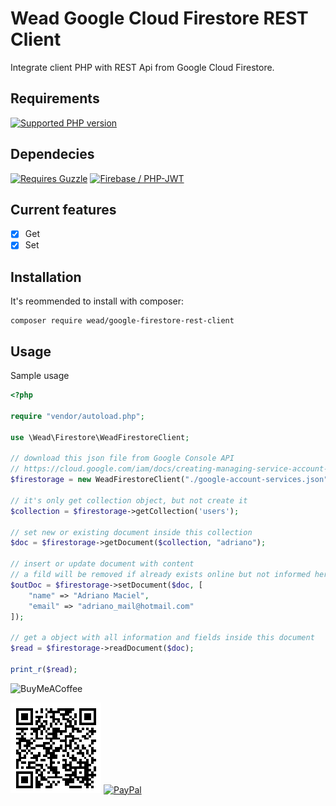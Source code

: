 # Wead Google Cloud Firestore REST Client

Integrate client PHP with REST Api from Google Cloud Firestore.

## Requirements
[![Supported PHP version](https://img.shields.io/badge/php-%5E5.6-blue.svg)]()


## Dependecies
[![Requires Guzzle](https://img.shields.io/badge/Guzzle-~6.0-lightgrey.svg)]()
[![Firebase / PHP-JWT](https://img.shields.io/badge/Firebase%20%2F%20PHP--JWT-5.0-red.svg)]()

## Current features

- [x] Get
- [x] Set

## Installation

It's reommended to install with composer:

    composer require wead/google-firestore-rest-client

## Usage

Sample usage

```php
<?php

require "vendor/autoload.php";

use \Wead\Firestore\WeadFirestoreClient;

// download this json file from Google Console API
// https://cloud.google.com/iam/docs/creating-managing-service-account-keys
$firestorage = new WeadFirestoreClient("./google-account-services.json");

// it's only get collection object, but not create it
$collection = $firestorage->getCollection('users');

// set new or existing document inside this collection
$doc = $firestorage->getDocument($collection, "adriano");

// insert or update document with content
// a fild will be removed if already exists online but not informed here
$outDoc = $firestorage->setDocument($doc, [
    "name" => "Adriano Maciel",
    "email" => "adriano_mail@hotmail.com"
]);

// get a object with all information and fields inside this document
$read = $firestorage->readDocument($doc);

print_r($read);
```

![BuyMeACoffee](https://img.shields.io/badge/Buy%20Me%20a%20Coffee-ffdd00?style=for-the-badge&logo=buy-me-a-coffee&logoColor=black)

![PayPal](https://raw.githubusercontent.com/adrianowead/adrianowead/main/img/qr-code-donate.png) [![PayPal](https://www.paypalobjects.com/en_US/i/btn/btn_donateCC_LG.gif)](https://www.paypal.com/donate/?hosted_button_id=WW7N7R4Z5RA6A)